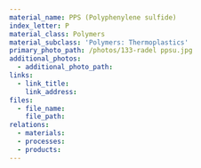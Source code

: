 ```yaml
---
material_name: PPS (Polyphenylene sulfide)
index_letter: P
material_class: Polymers
material_subclass: 'Polymers: Thermoplastics'
primary_photo_path: /photos/133-radel ppsu.jpg
additional_photos:
  - additional_photo_path:
links:
  - link_title:
    link_address:
files:
  - file_name:
    file_path:
relations:
  - materials:
  - processes:
  - products:
---
```



